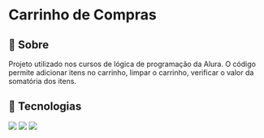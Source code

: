 <h1>Carrinho de Compras</h1>

<h2>🔖 Sobre</h2>
<p>Projeto utilizado nos cursos de lógica de programação da Alura. O código permite adicionar itens no carrinho, limpar o carrinho, verificar o valor da somatória dos itens.</p>

## 🚀 Tecnologias
<div>
  <img src="https://img.shields.io/badge/HTML-239120?style=for-the-badge&logo=html5&logoColor=white">
  <img src="https://img.shields.io/badge/CSS-239120?&style=for-the-badge&logo=css3&logoColor=white">
  <img src="https://img.shields.io/badge/JavaScript-F7DF1E?style=for-the-badge&logo=javascript&logoColor=black">
</div>
